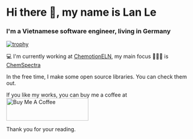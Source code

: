 # Hi there 👋, my name is Lan Le

<!--
**baolanlequang/baolanlequang** is a ✨ _special_ ✨ repository because its `README.md` (this file) appears on your GitHub profile.

Here are some ideas to get you started:

- 🔭 I’m currently working on ...
- 🌱 I’m currently learning ...
- 👯 I’m looking to collaborate on ...
- 🤔 I’m looking for help with ...
- 💬 Ask me about ...
- 📫 How to reach me: ...
- 😄 Pronouns: ...
- ⚡ Fun fact: ...
-->

### I'm a Vietnamese software engineer, living in Germany

[![trophy](https://github-profile-trophy.vercel.app/?username=baolanlequang)](https://github.com/ryo-ma/github-profile-trophy)

💻 I'm currently working at [ChemotionELN](https://github.com/ComPlat/chemotion_ELN), my main focus 👨🏻‍💻 is [ChemSpectra](https://github.com/ComPlat/chem-spectra-app)

In the free time, I make some open source libraries. You can check them out.

If you like my works, you can buy me a coffee at <a href="https://www.buymeacoffee.com/baolanlequang" target="_blank"><img src="https://cdn.buymeacoffee.com/buttons/v2/default-yellow.png" alt="Buy Me A Coffee" style="height: 60px !important;width: 217px !important;" ></a>

Thank you for your reading.
